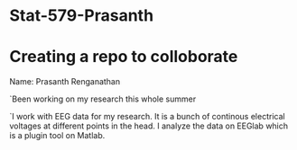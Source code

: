 # Stat-579-Prasanth
# Creating a repo to colloborate 
Name: Prasanth Renganathan
 
`Been working on my research this whole summer
 
`I work with EEG data for my research. It is a bunch of continous electrical voltages at different points in the head. I analyze the data on EEGlab which is a plugin tool on Matlab.
